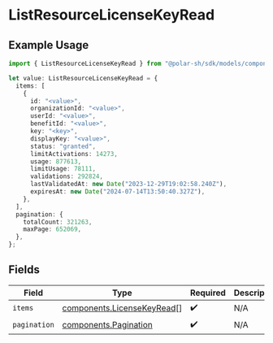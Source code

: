 # ListResourceLicenseKeyRead

## Example Usage

```typescript
import { ListResourceLicenseKeyRead } from "@polar-sh/sdk/models/components";

let value: ListResourceLicenseKeyRead = {
  items: [
    {
      id: "<value>",
      organizationId: "<value>",
      userId: "<value>",
      benefitId: "<value>",
      key: "<key>",
      displayKey: "<value>",
      status: "granted",
      limitActivations: 14273,
      usage: 877613,
      limitUsage: 78111,
      validations: 292824,
      lastValidatedAt: new Date("2023-12-29T19:02:58.240Z"),
      expiresAt: new Date("2024-07-14T13:50:40.327Z"),
    },
  ],
  pagination: {
    totalCount: 321263,
    maxPage: 652069,
  },
};
```

## Fields

| Field                                                                    | Type                                                                     | Required                                                                 | Description                                                              |
| ------------------------------------------------------------------------ | ------------------------------------------------------------------------ | ------------------------------------------------------------------------ | ------------------------------------------------------------------------ |
| `items`                                                                  | [components.LicenseKeyRead](../../models/components/licensekeyread.md)[] | :heavy_check_mark:                                                       | N/A                                                                      |
| `pagination`                                                             | [components.Pagination](../../models/components/pagination.md)           | :heavy_check_mark:                                                       | N/A                                                                      |